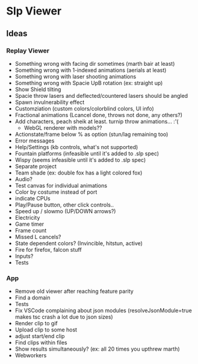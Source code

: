 # Slp Viewer

## Ideas

### Replay Viewer

- Something wrong with facing dir sometimes (marth bair at least)
- Something wrong with 1-indexed animations (aerials at least)
- Something wrong with laser shooting animations
- Something wrong with Spacie UpB rotation (ex: straight up)
- Show Shield tilting
- Spacie throw lasers and deflected/countered lasers should be angled
- Spawn invulnerability effect
- Customziation (custom colors/colorblind colors, UI info)
- Fractional animations (Lcancel done, throws not done, any others?)
- Add characters, peach sheik at least. turnip throw animations... :'(
  - WebGL renderer with models??
- Actionstate/frame below % as option (stun/lag remaining too)
- Error messages
- Help/Settings (kb controls, what's not supported)
- Fountain platforms (infeasible until it's added to .slp spec)
- Wispy (seems infeasible until it's added to .slp spec)
- Separate project
- Team shade (ex: double fox has a light colored fox)
- Audio?
- Test canvas for individual animations
- Color by costume instead of port
- indicate CPUs
- Play/Pause button, other click controls..
- Speed up / slowmo (UP/DOWN arrows?)
- Electricity
- Game timer
- Frame count
- Missed L cancels?
- State dependent colors? (Invincible, hitstun, active)
- Fire for firefox, falcon stuff
- Inputs?
- Tests

### App

- Remove old viewer after reaching feature parity
- Find a domain
- Tests
- Fix VSCode complaining about json modules (resolveJsonModule=true makes
  tsc crash a lot due to json sizes)
- Render clip to gif
- Upload clip to some host
- adjust start/end clip
- Find clips within files
- Show results simultaneously? (ex: all 20 times you upthrew marth)
- Webworkers
